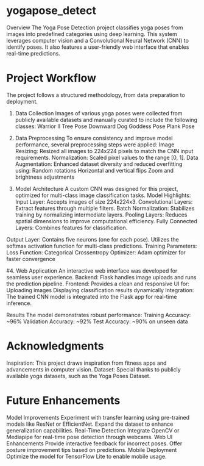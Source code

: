 # yogapose_detect
Overview
The Yoga Pose Detection project classifies yoga poses from images into predefined categories using deep learning. This system leverages computer vision and a Convolutional Neural Network (CNN) to identify poses. It also features a user-friendly web interface that enables real-time predictions.

# Project Workflow
The project follows a structured methodology, from data preparation to deployment.

 1. Data Collection
Images of various yoga poses were collected from publicly available datasets and manually curated to include the following classes:
Warrior II
Tree Pose
Downward Dog
Goddess Pose
Plank Pose

2. Data Preprocessing
To ensure consistency and improve model performance, several preprocessing steps were applied:
Image Resizing: Resized all images to 224x224 pixels to match the CNN input requirements.
Normalization: Scaled pixel values to the range [0, 1].
Data Augmentation: Enhanced dataset diversity and reduced overfitting using:
Random rotations
Horizontal and vertical flips
Zoom and brightness adjustments

 3. Model Architecture
A custom CNN was designed for this project, optimized for multi-class image classification tasks.
Model Highlights:
Input Layer: Accepts images of size 224x224x3.
Convolutional Layers: Extract features through multiple filters.
Batch Normalization: Stabilizes training by normalizing intermediate layers.
Pooling Layers: Reduces spatial dimensions to improve computational efficiency.
Fully Connected Layers: Combines features for classification.

Output Layer:
Contains five neurons (one for each pose).
Utilizes the softmax activation function for multi-class predictions.
Training Parameters:
Loss Function: Categorical Crossentropy
Optimizer: Adam optimizer for faster convergence

#4. Web Application
An interactive web interface was developed for seamless user experience.
Backend: Flask handles image uploads and runs the prediction pipeline.
Frontend: Provides a clean and responsive UI for:
Uploading images
Displaying classification results dynamically
Integration: The trained CNN model is integrated into the Flask app for real-time inference.

 Results
The model demonstrates robust performance:
 Training Accuracy: ~96%
 Validation Accuracy: ~92%
 Test Accuracy: ~90% on unseen data

# Acknowledgments
Inspiration: This project draws inspiration from fitness apps and advancements in computer vision.
Dataset: Special thanks to publicly available yoga datasets, such as the Yoga Poses Dataset.

# Future Enhancements
Model Improvements
Experiment with transfer learning using pre-trained models like ResNet or EfficientNet.
Expand the dataset to enhance generalization capabilities.
Real-Time Detection
Integrate OpenCV or Mediapipe for real-time pose detection through webcams.
Web UI Enhancements
Provide interactive feedback for incorrect poses.
Offer posture improvement tips based on predictions.
Mobile Deployment
Optimize the model for TensorFlow Lite to enable mobile usage.
